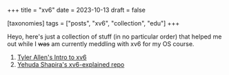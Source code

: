 +++
title = "xv6"
date = 2023-10-13
draft = false

[taxonomies]
tags = ["posts", "xv6", "collection", "edu"]
+++

Heyo, here's just a collection of stuff (in no particular order) that helped me out while I ~~was~~ am currently meddling with xv6 for my OS course.

1. [Tyler Allen's Intro to xv6](https://tnallen.people.clemson.edu/2019/03/04/intro-to-xv6.html)
2. [Yehuda Shapira's xv6-explained repo](https://github.com/YehudaShapira/xv6-explained)
